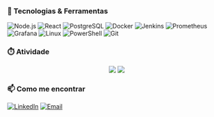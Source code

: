 ### 🔧 Tecnologias & Ferramentas
![Node.js](https://img.shields.io/badge/-Node.js-333?style=flat&logo=node.js)
![React](https://img.shields.io/badge/-React-333?style=flat&logo=react)
![PostgreSQL](https://img.shields.io/badge/-PostgreSQL-333?style=flat&logo=postgresql)
![Docker](https://img.shields.io/badge/-Docker-333?style=flat&logo=docker)
![Jenkins](https://img.shields.io/badge/-Jenkins-333?style=flat&logo=jenkins)
![Prometheus](https://img.shields.io/badge/-Prometheus-333?style=flat&logo=prometheus)
![Grafana](https://img.shields.io/badge/-Grafana-333?style=flat&logo=grafana)
![Linux](https://img.shields.io/badge/-Linux-333?style=flat&logo=linux)
![PowerShell](https://img.shields.io/badge/-PowerShell-333?style=flat&logo=powershell)
![Git](https://img.shields.io/badge/-Git-333?style=flat&logo=git)

### ⏱️ Atividade

<p align="center">
  <img src="https://github-readme-activity-graph.vercel.app/graph?username=darsonbjf&theme=tokyo-night&hide_border=true" />
  <img src="https://github-readme-streak-stats.herokuapp.com/?user=darsonbjf&theme=tokyonight&hide_border=true"/>
</p>

### 📫 Como me encontrar

[![LinkedIn](https://img.shields.io/badge/-LinkedIn-0A66C2?style=flat&logo=linkedin&logoColor=white)](https://www.linkedin.com/in/darson-jocarbas-08b961123/)
[![Email](https://img.shields.io/badge/-Email-D14836?style=flat&logo=gmail&logoColor=white)](mailto:dev.jocarbas@gmail.com)

